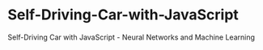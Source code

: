 # Self-Driving-Car-with-JavaScript
Self-Driving Car with JavaScript - Neural Networks and Machine Learning
